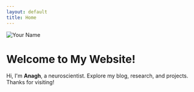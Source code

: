 ```yaml
---
layout: default
title: Home
---
```



<div class="intro">
  <img src="{{ site.baseurl }}/assets/images/SelfPhoto.jpeg" alt="Your Name" class="profile-photo">
  <h1>Welcome to My Website!</h1>
  <p>
    Hi, I'm <strong>Anagh</strong>, a neuroscientist. 
    Explore my blog, research, and projects. Thanks for visiting!
  </p>
</div>

